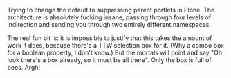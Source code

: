<p>Trying to change the default to suppressing parent portlets in Plone. The architecture is absolutely fucking insane, passing through four levels of indirection and sending you through two entirely different namespaces.</p>

<p>The real fun bit is: it is impossible to justify that this takes the amount of work it does, because there's a TTW selection box for it. (Why a combo box for a boolean property, I don't know.) But the mortals will point and say "Oh look there's a box already, so it must be all there". Only the box is full of bees. Argh!</p>